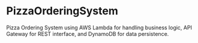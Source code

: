 # PizzaOrderingSystem
Pizza Ordering System using AWS Lambda for handling business logic, API Gateway for REST interface, and DynamoDB for data persistence.
